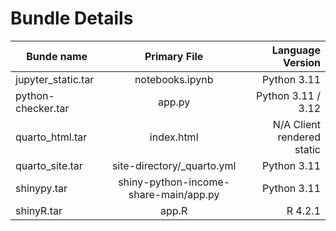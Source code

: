 # Bundle Details

| Bunde name        | Primary File           | Language Version  |
| ------------- |:-------------:| -----:|
| jupyter_static.tar | notebooks.ipynb | Python 3.11 |
| python-checker.tar | app.py |   Python 3.11 / 3.12 |
| quarto_html.tar | index.html |  N/A Client rendered static |
| quarto_site.tar | site-directory/_quarto.yml | Python 3.11 |
| shinypy.tar | shiny-python-income-share-main/app.py | Python 3.11 |
| shinyR.tar | app.R | R 4.2.1 |



